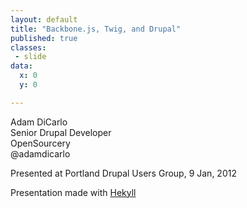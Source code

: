 ```yaml
---
layout: default
title: "Backbone.js, Twig, and Drupal"
published: true
classes:
 - slide
data:
  x: 0
  y: 0

---
```

Adam DiCarlo  
Senior Drupal Developer  
OpenSourcery  
@adamdicarlo  

Presented at Portland Drupal Users Group, 9 Jan, 2012

Presentation made with [Hekyll](https://github.com/bmcmurray/hekyll)
